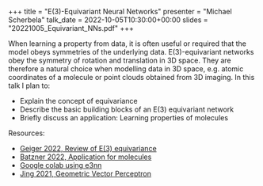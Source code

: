 +++
title = "E(3)-Equivariant Neural Networks"
presenter = "Michael Scherbela"
talk_date = 2022-10-05T10:30:00+00:00
slides = "20221005_Equivariant_NNs.pdf"
+++

When learning a property from data, it is often useful or required that the model obeys symmetries of the underlying data.
E(3)-equivariant networks obey the symmetry of rotation and translation in 3D space. They are therefore a natural choice when modelling data in 3D space, e.g. atomic coordinates of a molecule or point clouds obtained from 3D imaging.
In this talk I plan to:

- Explain the concept of equivariance
- Describe the basic building blocks of an E(3) equivariant network
- Briefly discuss an application: Learning properties of molecules

Resources:
- [Geiger 2022, Review of E(3) equivariance](http://arxiv.org/abs/2207.09453)
- [Batzner 2022, Application for molecules](https://doi.org/10.1038/s41467-022-29939-5)
- [Google colab using e3nn](https://colab.research.google.com/drive/11gSQ4_eKZj56T78geWOgBsJ6RfO37gkP?usp=sharing)
- [Jing 2021, Geometric Vector Perceptron](https://openreview.net/pdf?id=1YLJDvSx6J4)